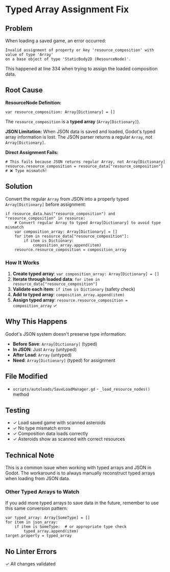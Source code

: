 # Typed Array Assignment Fix

## Problem
When loading a saved game, an error occurred:
```
Invalid assignment of property or key 'resource_composition' with value of type 'Array' 
on a base object of type 'StaticBody2D (ResourceNode)'.
```

This happened at line 334 when trying to assign the loaded composition data.

## Root Cause

**ResourceNode Definition:**
```gdscript
var resource_composition: Array[Dictionary] = []
```

The `resource_composition` is a **typed array** (`Array[Dictionary]`).

**JSON Limitation:**
When JSON data is saved and loaded, Godot's typed array information is lost. The JSON parser returns a regular `Array`, not `Array[Dictionary]`.

**Direct Assignment Fails:**
```gdscript
# This fails because JSON returns regular Array, not Array[Dictionary]
resource.resource_composition = resource_data["resource_composition"]  # ❌ Type mismatch!
```

## Solution

Convert the regular `Array` from JSON into a properly typed `Array[Dictionary]` before assignment:

```gdscript
if resource_data.has("resource_composition") and "resource_composition" in resource:
    # Convert regular Array to typed Array[Dictionary] to avoid type mismatch
    var composition_array: Array[Dictionary] = []
    for item in resource_data["resource_composition"]:
        if item is Dictionary:
            composition_array.append(item)
    resource.resource_composition = composition_array
```

### How It Works

1. **Create typed array**: `var composition_array: Array[Dictionary] = []`
2. **Iterate through loaded data**: `for item in resource_data["resource_composition"]`
3. **Validate each item**: `if item is Dictionary` (safety check)
4. **Add to typed array**: `composition_array.append(item)`
5. **Assign typed array**: `resource.resource_composition = composition_array` ✓

## Why This Happens

Godot's JSON system doesn't preserve type information:
- **Before Save**: `Array[Dictionary]` (typed)
- **In JSON**: Just `Array` (untyped)
- **After Load**: `Array` (untyped)
- **Need**: `Array[Dictionary]` (typed) for assignment

## File Modified
- `scripts/autoloads/SaveLoadManager.gd` - `_load_resource_nodes()` method

## Testing
- ✓ Load saved game with scanned asteroids
- ✓ No type mismatch errors
- ✓ Composition data loads correctly
- ✓ Asteroids show as scanned with correct resources

## Technical Note

This is a common issue when working with typed arrays and JSON in Godot. The workaround is to always manually reconstruct typed arrays when loading from JSON data.

### Other Typed Arrays to Watch
If you add more typed arrays to save data in the future, remember to use this same conversion pattern:
```gdscript
var typed_array: Array[SomeType] = []
for item in json_array:
    if item is SomeType:  # or appropriate type check
        typed_array.append(item)
target.property = typed_array
```

## No Linter Errors
✓ All changes validated


